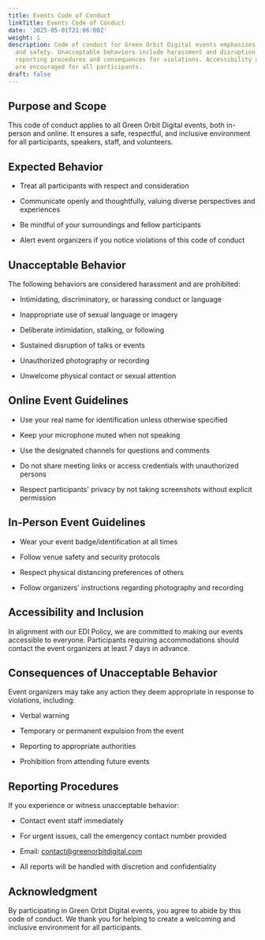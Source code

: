 ```yaml
---
title: Events Code of Conduct
linkTitle: Events Code of Conduct
date: '2025-05-01T21:06:00Z'
weight: 1
description: Code of conduct for Green Orbit Digital events emphasizes respect, inclusion,
  and safety. Unacceptable behaviors include harassment and disruption, with clear
  reporting procedures and consequences for violations. Accessibility accommodations
  are encouraged for all participants.
draft: false
---
```



<!-- Unsupported block type: table_of_contents -->

## Purpose and Scope

This code of conduct applies to all Green Orbit Digital events, both in-person and online. It ensures a safe, respectful, and inclusive environment for all participants, speakers, staff, and volunteers.

## Expected Behavior

- Treat all participants with respect and consideration

- Communicate openly and thoughtfully, valuing diverse perspectives and experiences

- Be mindful of your surroundings and fellow participants

- Alert event organizers if you notice violations of this code of conduct

## Unacceptable Behavior

The following behaviors are considered harassment and are prohibited:

- Intimidating, discriminatory, or harassing conduct or language

- Inappropriate use of sexual language or imagery

- Deliberate intimidation, stalking, or following

- Sustained disruption of talks or events

- Unauthorized photography or recording

- Unwelcome physical contact or sexual attention

## Online Event Guidelines

- Use your real name for identification unless otherwise specified

- Keep your microphone muted when not speaking

- Use the designated channels for questions and comments

- Do not share meeting links or access credentials with unauthorized persons

- Respect participants' privacy by not taking screenshots without explicit permission

## In-Person Event Guidelines

- Wear your event badge/identification at all times

- Follow venue safety and security protocols

- Respect physical distancing preferences of others

- Follow organizers' instructions regarding photography and recording

## Accessibility and Inclusion

In alignment with our EDI Policy, we are committed to making our events accessible to everyone. Participants requiring accommodations should contact the event organizers at least 7 days in advance.

## Consequences of Unacceptable Behavior

Event organizers may take any action they deem appropriate in response to violations, including:

- Verbal warning

- Temporary or permanent expulsion from the event

- Reporting to appropriate authorities

- Prohibition from attending future events

## Reporting Procedures

If you experience or witness unacceptable behavior:

- Contact event staff immediately

- For urgent issues, call the emergency contact number provided

- Email: contact@greenorbitdigital.com

- All reports will be handled with discretion and confidentiality

## Acknowledgment

By participating in Green Orbit Digital events, you agree to abide by this code of conduct. We thank you for helping to create a welcoming and inclusive environment for all participants.